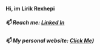 ####  Hi, im Lirik Rexhepi

##### 📫 Reach me: [Linked In](https://www.linkedin.com/in/lirik-rexhepi/)
##### 📫 My personal website: [Click Me](https://lirikrexhepi.github.io/lr/))



<!--
**lirikrexhepi/lirikrexhepi** is a ✨ _special_ ✨ repository because its `README.md` (this file) appears on your GitHub profile.

Here are some ideas to get you started:

- 🔭 I’m currently working on ...
- 🌱 I’m currently learning ...
- 👯 I’m looking to collaborate on ...
- 🤔 I’m looking for help with ...
- 💬 Ask me about ...
- 📫 How to reach me: ...
- 😄 Pronouns: ...
- ⚡ Fun fact: ...
-->
